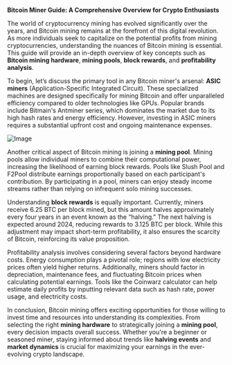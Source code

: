 **Bitcoin Miner Guide: A Comprehensive Overview for Crypto Enthusiasts**

The world of cryptocurrency mining has evolved significantly over the years, and Bitcoin mining remains at the forefront of this digital revolution. As more individuals seek to capitalize on the potential profits from mining cryptocurrencies, understanding the nuances of Bitcoin mining is essential. This guide will provide an in-depth overview of key concepts such as **Bitcoin mining hardware**, **mining pools**, **block rewards**, and **profitability analysis**.

To begin, let’s discuss the primary tool in any Bitcoin miner's arsenal: **ASIC miners** (Application-Specific Integrated Circuit). These specialized machines are designed specifically for mining Bitcoin and offer unparalleled efficiency compared to older technologies like GPUs. Popular brands include Bitmain's Antminer series, which dominates the market due to its high hash rates and energy efficiency. However, investing in ASIC miners requires a substantial upfront cost and ongoing maintenance expenses. 

![Image](https://github.com/user-attachments/assets/b8266eee-691e-4ee1-99ef-bfa10d234fd4)

Another critical aspect of Bitcoin mining is joining a **mining pool**. Mining pools allow individual miners to combine their computational power, increasing the likelihood of earning block rewards. Pools like Slush Pool and F2Pool distribute earnings proportionally based on each participant's contribution. By participating in a pool, miners can enjoy steady income streams rather than relying on infrequent solo mining successes.

Understanding **block rewards** is equally important. Currently, miners receive 6.25 BTC per block mined, but this amount halves approximately every four years in an event known as the “halving.” The next halving is expected around 2024, reducing rewards to 3.125 BTC per block. While this adjustment may impact short-term profitability, it also ensures the scarcity of Bitcoin, reinforcing its value proposition.

Profitability analysis involves considering several factors beyond hardware costs. Energy consumption plays a pivotal role; regions with low electricity prices often yield higher returns. Additionally, miners should factor in depreciation, maintenance fees, and fluctuating Bitcoin prices when calculating potential earnings. Tools like the Coinwarz calculator can help estimate daily profits by inputting relevant data such as hash rate, power usage, and electricity costs.

In conclusion, Bitcoin mining offers exciting opportunities for those willing to invest time and resources into understanding its complexities. From selecting the right **mining hardware** to strategically joining a **mining pool**, every decision impacts overall success. Whether you're a beginner or seasoned miner, staying informed about trends like **halving events** and **market dynamics** is crucial for maximizing your earnings in the ever-evolving crypto landscape.